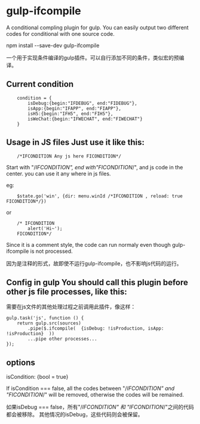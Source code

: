 # gulp-ifcompile
A conditional compling plugin for gulp. You can easily output two different codes for conditional with one source code.

npm install --save-dev gulp-ifcompile

一个用于实现条件编译的gulp插件。可以自行添加不同的条件，类似宏的预编译。
## Current condition
```+
	condition = {
		isDebug:{begin:"IFDEBUG", end:"FIDEBUG"},
		isApp:{begin:"IFAPP", end:"FIAPP"},
		isH5:{begin:"IFH5", end:"FIH5"},
		isWeChat:{begin:"IFWECHAT", end:"FIWECHAT"}
	}
```

## Usage in JS files Just use it like this:

```+
	/*IFCONDITION Any js here FICONDITION*/
```

Start with "/*IFCONDITION", end with"FICONDITION*/", and js code in the center. you can use it any where in js files.

eg:

```+
	$state.go('win', {dir: menu.winId /*IFCONDITION , reload: true FICONDITION*/})
```

or

```+
	/* IFCONDITION
		alert('Hi~');
	FICONDITION*/
```

Since it is a comment style, the code can run normaly even though gulp-ifcompile is not processed.

因为是注释的形式，故即使不运行gulp-ifcompile，也不影响js代码的运行。

## Config in gulp You should call this plugin before other js file processes, like this:

需要在js文件的其他处理过程之前调用此插件，像这样：

```+
gulp.task('js', function () {
	return gulp.src(sources)
        .pipe($.ifcompile(  {isDebug: !isProduction, isApp: !isProduction}  ))
        ...pipe other processes...
});
```

## options
isCondition: {bool = true}

If isCondition === false, all the codes between "/*IFCONDITION" and "FICONDITION*/" will be removed, otherwise the codes will be remained.

如果isDebug === false，所有"/*IFCONDITION" 和 "IFCONDITION*/"之间的代码都会被移除。 其他情况的isDebug，这些代码则会被保留。

